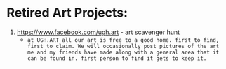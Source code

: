 # Retired Art Projects:
1. https://www.facebook.com/ugh.art - art scavenger hunt
    - ```at UGH.ART all our art is free to a good home. first to find, first to claim. We will occasionally post pictures of the art me and my friends have made along with a general area that it can be found in. first person to find it gets to keep it.```

